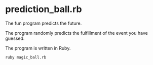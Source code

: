 # prediction_ball.rb

The fun program predicts the future.

The program randomly predicts the fulfillment of the event you have guessed.

The program is written in Ruby.

```
ruby magic_ball.rb
```
